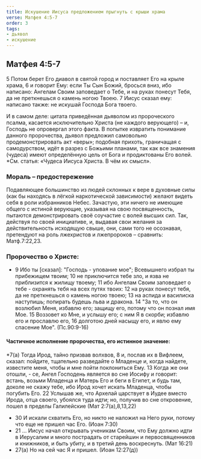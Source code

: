 ```yaml
---
title: Искушение Иисуса предложением прыгнуть с крыши храма
verse: Матфея 4:5-7
order: 3
tags: 
- дьявол
- искушение
---
```

## Матфея 4:5-7

5 Потом берет Его диавол в святой город и поставляет Его на крыле храма, 6 и говорит Ему: если Ты Сын Божий, бросься вниз, ибо написано: Ангелам Своим заповедает о Тебе, и на руках понесут Тебя, да не преткнешься о камень ногою Твоею. 7 Иисус сказал ему: написано также: не искушай Господа Бога твоего. 

И в самом деле: цитата приведённая дьяволом из пророческого псалма, касается исключительно Христа (не каждого верующего) – и, Господь не опровергал этого факта. В попытке извратить понимание данного пророчества, дьявол предложил самовольно продемонстрировать акт «веры»; подобная прихоть, граничащая с самодурством, идёт в разрез с Божьими планами, так как все знамения (чудеса) имеют определённую цель от Бога и продиктованы Его волей. *См. статья: «Чудеса Иисуса Христа. В чём их смысл». 

### Мораль – предостережение

Подавляющее большинство из людей склонных к вере в духовные силы (как бы находясь в лёгкой наркотической зависимости)  желают видеть себя в роли избранников Небес. Зачастую, эти ничего не имеющие общего с истиной верующие,  указывая на свою посвященность,  пытаются демонстрировать своё соучастие с волей высших сил. Так, действуя по своей инициативе, и, выдавая свои желания за действительность исходящую свыше,  они, сами того не осознавая, претендуют на роль лжехристов и лжепророков – сравнить: Матф.7:22,23. 

### Пророчество о Христе:

- 9 Ибо ты [сказал]: "Господь - упование мое"; Всевышнего избрал ты прибежищем твоим; 10 не приключится тебе зло, и язва не приблизится к жилищу твоему; 11 ибо Ангелам Своим заповедает о тебе - охранять тебя на всех путях твоих: 12 на руках понесут тебя, да не преткнешься о камень ногою твоею; 13 на аспида и василиска наступишь; попирать будешь льва и дракона. 14 "За то, что он возлюбил Меня, избавлю его; защищу его, потому что он познал имя Мое. 15 Воззовет ко Мне, и услышу его; с ним Я в скорби; избавлю его и прославлю его, 16 долготою дней насыщу его, и явлю ему спасение Мое". (Пс.90:9-16)

#### Частичное исполнение пророчества, его истинное значение:

*7(а) Тогда Ирод, тайно призвав волхвов, 8 и, послав их в Вифлеем, сказал: пойдите, тщательно разведайте о Младенце и, когда найдете, известите меня, чтобы и мне пойти поклониться Ему. 13 Когда же они отошли, - се, Ангел Господень является во сне Иосифу и говорит: встань, возьми Младенца и Матерь Его и беги в Египет, и будь там, доколе не скажу тебе, ибо Ирод хочет искать Младенца, чтобы погубить Его. 22 Услышав же, что Архелай царствует в Иудее вместо Ирода, отца своего, убоялся туда идти; но, получив во сне откровение, пошел в пределы Галилейские (Мат 2:7(а),8,13,22)
- 30 И искали схватить Его, но никто не наложил на Него руки, потому что еще не пришел час Его. (Иоан 7:30)
- 21 … Иисус начал открывать ученикам Своим, что Ему должно идти в Иерусалим и много пострадать от старейшин и первосвященников и книжников, и быть убиту, и в третий день воскреснуть. (Мат 16:21)
- 27(а) Но на сей час Я и пришел. (Иоан 12:27(д))

